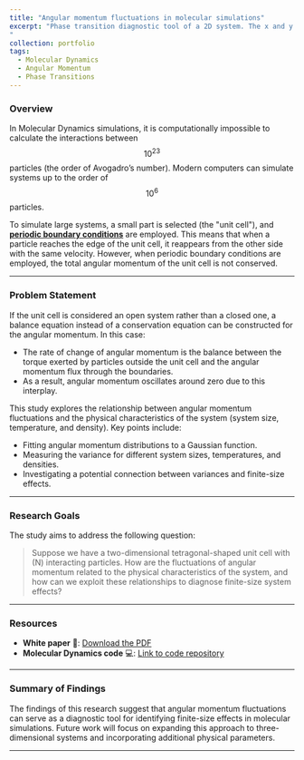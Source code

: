 ```yaml
---
title: "Angular momentum fluctuations in molecular simulations"
excerpt: "Phase transition diagnostic tool of a 2D system. The x and y coordinates of point particles that interact with a Lennard-Jones potential is shown. <br/><img src='/images/T10traj.png'>
"
collection: portfolio
tags:
  - Molecular Dynamics
  - Angular Momentum
  - Phase Transitions
---
```


### Overview

In Molecular Dynamics simulations, it is computationally impossible to calculate the interactions between $$10^{23}$$ particles (the order of Avogadro’s number). Modern computers can simulate systems up to the order of $$10^6$$ particles. 

To simulate large systems, a small part is selected (the "unit cell"), and [**periodic boundary conditions**](https://en.wikipedia.org/wiki/Periodic_boundary_conditions) are employed. This means that when a particle reaches the edge of the unit cell, it reappears from the other side with the same velocity. However, when periodic boundary conditions are employed, the total angular momentum of the unit cell is not conserved.

---

### Problem Statement

If the unit cell is considered an open system rather than a closed one, a balance equation instead of a conservation equation can be constructed for the angular momentum. In this case:
- The rate of change of angular momentum is the balance between the torque exerted by particles outside the unit cell and the angular momentum flux through the boundaries.
- As a result, angular momentum oscillates around zero due to this interplay.

This study explores the relationship between angular momentum fluctuations and the physical characteristics of the system (system size, temperature, and density). Key points include:
- Fitting angular momentum distributions to a Gaussian function.
- Measuring the variance for different system sizes, temperatures, and densities.
- Investigating a potential connection between variances and finite-size effects.

---

### Research Goals

The study aims to address the following question:

> Suppose we have a two-dimensional tetragonal-shaped unit cell with \(N\) interacting particles. How are the fluctuations of angular momentum related to the physical characteristics of the system, and how can we exploit these relationships to diagnose finite-size system effects?

---

### Resources

- **White paper** 📄: [Download the PDF](/files/portfolio_1_file.pdf)
- **Molecular Dynamics code** 💻: [Link to code repository](https://github.com/emainas/LennardJones_MolecularDynamics.git)

---

### Summary of Findings

The findings of this research suggest that angular momentum fluctuations can serve as a diagnostic tool for identifying finite-size effects in molecular simulations. Future work will focus on expanding this approach to three-dimensional systems and incorporating additional physical parameters.

---
